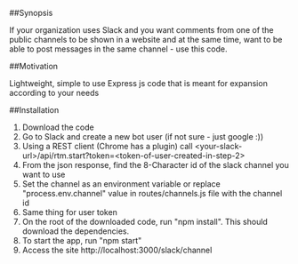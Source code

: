 ##Synopsis

If your organization uses Slack and you want comments from one of the public channels to be shown in a website and at the same time, want to be able to post messages in the same channel - use this code. 

##Motivation

Lightweight, simple to use Express js code that is meant for expansion according to your needs

##Installation

1. Download the code
2. Go to Slack and create a new bot user (if not sure - just google :))
3. Using a REST client (Chrome has a plugin) call \<your-slack-url\>/api/rtm.start?token=\<token-of-user-created-in-step-2\>
4. From the json response, find the 8-Character id of the slack channel you want to use
5. Set the channel as an environment variable or replace "process.env.channel" value in routes/channels.js file with the channel id
6. Same thing for user token
7. On the root of the downloaded code, run "npm install". This should download the dependencies. 
8. To start the app, run "npm start"
9. Access the site http://localhost:3000/slack/channel

